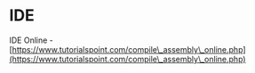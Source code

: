 # IDE

IDE Online - [https://www.tutorialspoint.com/compile\_assembly\_online.php](https://www.tutorialspoint.com/compile\_assembly\_online.php)

